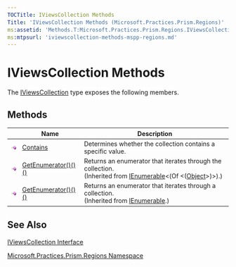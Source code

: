 ```yaml
---
TOCTitle: IViewsCollection Methods
Title: 'IViewsCollection Methods (Microsoft.Practices.Prism.Regions)'
ms:assetid: 'Methods.T:Microsoft.Practices.Prism.Regions.IViewsCollection'
ms:mtpsurl: 'iviewscollection-methods-mspp-regions.md'
---
```



# IViewsCollection Methods

The [IViewsCollection](https://msdn.microsoft.com/library/microsoft.practices.prism.regions.iviewscollection) type exposes the following members.

## Methods

<span id="methodTableToggle"></span>
<table>

<thead>
<tr class="header">
<th> </th>
<th>Name</th>
<th>Description</th>
</tr>
</thead>
<tbody>
<tr class="odd">
<td><img src="images/public-method.gif" title="Public method" /></td>
<td><a href="https://msdn.microsoft.com/library/microsoft.practices.prism.regions.iviewscollection.contains(system.object)">Contains</a></td>
<td><div class="summary">
Determines whether the collection contains a specific value.
</div></td>
</tr>
<tr class="even">
<td><img src="images/public-method.gif" title="Public method" /></td>
<td><a href="http://msdn.microsoft.com/en-us/library/s793z9y2">GetEnumerator()()()</a></td>
<td><div class="summary">
Returns an enumerator that iterates through the collection.
</div>
(Inherited from <a href="http://msdn.microsoft.com/en-us/library/9eekhta0">IEnumerable</a>&lt;(Of &lt;(<a href="http://msdn.microsoft.com/en-us/library/e5kfa45b">Object</a>&gt;)&gt;).)</td>
</tr>
<tr class="odd">
<td><img src="images/public-method.gif" title="Public method" /></td>
<td><a href="http://msdn.microsoft.com/en-us/library/5zae5365">GetEnumerator()()()</a></td>
<td><div class="summary">
Returns an enumerator that iterates through a collection.
</div>
(Inherited from <a href="http://msdn.microsoft.com/en-us/library/h1x9x1b1">IEnumerable</a>.)</td>
</tr>
</tbody>
</table>

## See Also

[IViewsCollection Interface](https://msdn.microsoft.com/library/microsoft.practices.prism.regions.iviewscollection)

[Microsoft.Practices.Prism.Regions Namespace](https://msdn.microsoft.com/library/microsoft.practices.prism.regions)
